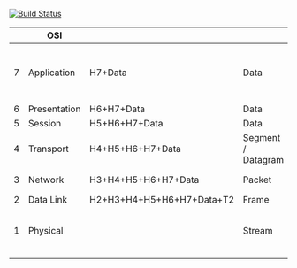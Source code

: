 [![Build Status](https://travis-ci.org/joemccann/dillinger.svg?branch=master)](https://travis-ci.org/joemccann/dillinger)


|   | OSI          |                            |                    | TCP/IP       |   |  Protocols                                                 |
|-- |--            |--                          |--                  |--            |-- | --                                                         |
| 7 | Application  | H7+Data                    | Data               | Application  | 4 | HTTP, HTTPS, SMTP, POP3, IMAP, SSH, FTP, SNMP, Telnet, RDP |
| 6 | Presentation | H6+H7+Data                 | Data               |              |   |                                                            |
| 5 | Session      | H5+H6+H7+Data              | Data               |              |   |                                                            |
| 4 | Transport    | H4+H5+H6+H7+Data           | Segment / Datagram | Transport    | 3 | TCP, UDP                                                   |
| 3 | Network      | H3+H4+H5+H6+H7+Data        | Packet             | Internet     | 2 | IPv4, IPv6, ICMP, IPSec                                    |
| 2 | Data Link    | H2+H3+H4+H5+H6+H7+Data+T2  | Frame              |              |   |                                                            |
| 1 | Physical     |                            | Stream             | Link         | 1 | ARP, Ethernet(802.3), WiFi(802.11), DSL, Bluetooth         |
|   |              |                            |                    |              |   |                                                            |
